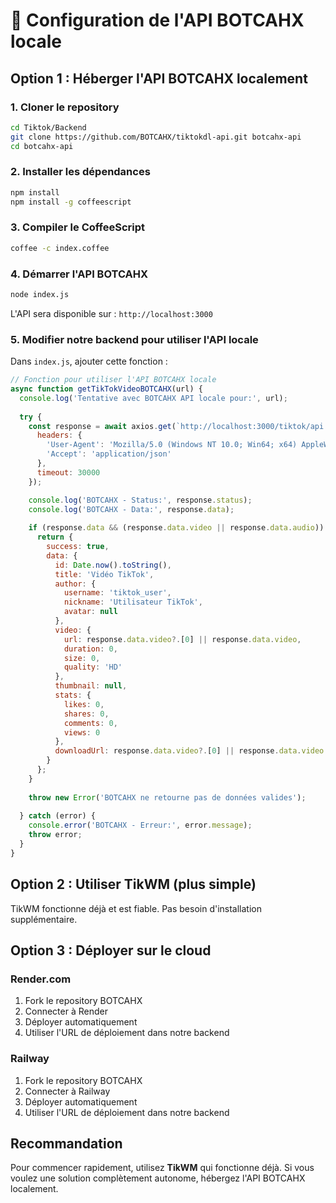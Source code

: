 # 🚀 Configuration de l'API BOTCAHX locale

## Option 1 : Héberger l'API BOTCAHX localement

### 1. Cloner le repository
```bash
cd Tiktok/Backend
git clone https://github.com/BOTCAHX/tiktokdl-api.git botcahx-api
cd botcahx-api
```

### 2. Installer les dépendances
```bash
npm install
npm install -g coffeescript
```

### 3. Compiler le CoffeeScript
```bash
coffee -c index.coffee
```

### 4. Démarrer l'API BOTCAHX
```bash
node index.js
```

L'API sera disponible sur : `http://localhost:3000`

### 5. Modifier notre backend pour utiliser l'API locale
Dans `index.js`, ajouter cette fonction :

```javascript
// Fonction pour utiliser l'API BOTCAHX locale
async function getTikTokVideoBOTCAHX(url) {
  console.log('Tentative avec BOTCAHX API locale pour:', url);
  
  try {
    const response = await axios.get(`http://localhost:3000/tiktok/api.php?url=${encodeURIComponent(url)}`, {
      headers: {
        'User-Agent': 'Mozilla/5.0 (Windows NT 10.0; Win64; x64) AppleWebKit/537.36',
        'Accept': 'application/json'
      },
      timeout: 30000
    });

    console.log('BOTCAHX - Status:', response.status);
    console.log('BOTCAHX - Data:', response.data);
    
    if (response.data && (response.data.video || response.data.audio)) {
      return {
        success: true,
        data: {
          id: Date.now().toString(),
          title: 'Vidéo TikTok',
          author: {
            username: 'tiktok_user',
            nickname: 'Utilisateur TikTok',
            avatar: null
          },
          video: {
            url: response.data.video?.[0] || response.data.video,
            duration: 0,
            size: 0,
            quality: 'HD'
          },
          thumbnail: null,
          stats: {
            likes: 0,
            shares: 0,
            comments: 0,
            views: 0
          },
          downloadUrl: response.data.video?.[0] || response.data.video
        }
      };
    }
    
    throw new Error('BOTCAHX ne retourne pas de données valides');
    
  } catch (error) {
    console.error('BOTCAHX - Erreur:', error.message);
    throw error;
  }
}
```

## Option 2 : Utiliser TikWM (plus simple)

TikWM fonctionne déjà et est fiable. Pas besoin d'installation supplémentaire.

## Option 3 : Déployer sur le cloud

### Render.com
1. Fork le repository BOTCAHX
2. Connecter à Render
3. Déployer automatiquement
4. Utiliser l'URL de déploiement dans notre backend

### Railway
1. Fork le repository BOTCAHX
2. Connecter à Railway
3. Déployer automatiquement
4. Utiliser l'URL de déploiement dans notre backend

## Recommandation

Pour commencer rapidement, utilisez **TikWM** qui fonctionne déjà. Si vous voulez une solution complètement autonome, hébergez l'API BOTCAHX localement.
